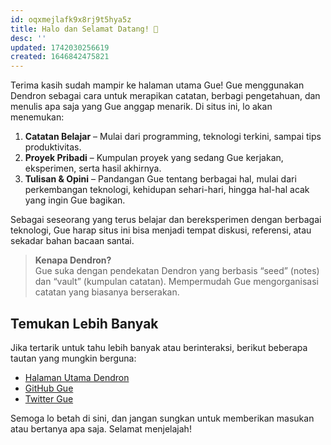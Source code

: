 ```yaml
---
id: oqxmejlafk9x8rj9t5hya5z
title: Halo dan Selamat Datang! 👋
desc: ''
updated: 1742030256619
created: 1646842475821
---
```


Terima kasih sudah mampir ke halaman utama Gue! Gue menggunakan Dendron sebagai cara untuk merapikan catatan, berbagi pengetahuan, dan menulis apa saja yang Gue anggap menarik. Di situs ini, lo akan menemukan:

1. **Catatan Belajar** – Mulai dari programming, teknologi terkini, sampai tips produktivitas.
2. **Proyek Pribadi** – Kumpulan proyek yang sedang Gue kerjakan, eksperimen, serta hasil akhirnya.
3. **Tulisan & Opini** – Pandangan Gue tentang berbagai hal, mulai dari perkembangan teknologi, kehidupan sehari-hari, hingga hal-hal acak yang ingin Gue bagikan.

Sebagai seseorang yang terus belajar dan bereksperimen dengan berbagai teknologi, Gue harap situs ini bisa menjadi tempat diskusi, referensi, atau sekadar bahan bacaan santai.

> **Kenapa Dendron?**  
> Gue suka dengan pendekatan Dendron yang berbasis “seed” (notes) dan “vault” (kumpulan catatan). Mempermudah Gue mengorganisasi catatan yang biasanya berserakan.

## Temukan Lebih Banyak

Jika tertarik untuk tahu lebih banyak atau berinteraksi, berikut beberapa tautan yang mungkin berguna:


- [Halaman Utama Dendron](https://zeihanaulia.github.io/sotoy/)
- [GitHub Gue](https://github.com/zeihanaulia)
- [Twitter Gue](https://x.com/zeihanaulia)

Semoga lo betah di sini, dan jangan sungkan untuk memberikan masukan atau bertanya apa saja. Selamat menjelajah!
